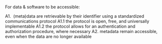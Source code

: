 For data & software to be accessible:

A1.  (meta)data are retrievable by their identifier using a standardized communications protocol
A1.1 the protocol is open, free, and universally implementable
A1.2 the protocol allows for an authentication and authorization procedure, where necessary
A2. metadata remain accessible, even when the data are no longer available
